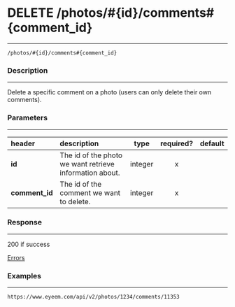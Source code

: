 # DELETE /photos/#{id}/comments#{comment_id}    
***
`/photos/#{id}/comments#{comment_id}`

### Description
***
Delete a specific comment on a photo (users can only delete their own comments).

### Parameters
***

|header| description| type |required? |default|
|:---------|:--------------|:----------:|:------------:|:------------:|
|**id**|The id of the photo we want retrieve information about.|integer|x||
|**comment_id**|The id of the comment we want to delete.|integer|x||


### Response
***


200 if success

[Errors](../../resources/errors.md#files)

### Examples
***

`https://www.eyeem.com/api/v2/photos/1234/comments/11353`





 